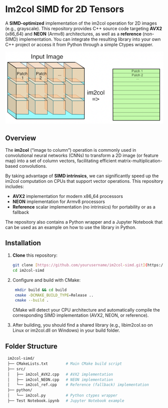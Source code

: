 # Im2col SIMD for 2D Tensors

A **SIMD-optimized** implementation of the im2col operation for 2D images (e.g., grayscale). This repository provides C++ source code targeting **AVX2** (x86_64) and **NEON** (Armv8) architectures, as well as a **reference** (non-SIMD) implementation. You can integrate the resulting library into your own C++ project or access it from Python through a simple Ctypes wrapper.

![im2col](./img.webp)

## Overview
The **im2col** (“image to column”) operation is commonly used in convolutional neural networks (CNNs) to transform a 2D image (or feature map) into a set of column vectors, facilitating efficient matrix-multiplication-based convolutions.

By taking advantage of **SIMD intrinsics**, we can significantly speed up the im2col computation on CPUs that support vector operations. This repository includes:
- **AVX2** implementation for modern x86_64 processors  
- **NEON** implementation for Armv8 processors  
- **Reference** scalar implementation (no intrinsics) for portability or as a fallback

The repository also contains a Python wrapper and a Jupyter Notebook that can be used as an example on how to use the library in Python.

## Installation

1. **Clone** this repository:
   ```bash
   git clone [https://github.com/yourusername/im2col-simd.git](https://github.com/Henvezz95/im2col_2D.git)
   cd im2col-simd
   ```

2. Configure and build with CMake:
   ```bash
    mkdir build && cd build
    cmake -DCMAKE_BUILD_TYPE=Release ..
    cmake --build .
   ```
   CMake will detect your CPU architecture and automatically compile the corresponding SIMD implementation (AVX2, NEON, or reference).

3. After building, you should find a shared library (e.g., libim2col.so on Linux or im2col.dll on Windows) in your build folder.

## Folder Structure
   ```graphql
    im2col-simd/
    ├── CMakeLists.txt        # Main CMake build script
    ├── src/
    │   ├── im2col_AVX2.cpp   # AVX2 implementation
    │   ├── im2col_NEON.cpp   # NEON implementation
    │   └── im2col_ref.cpp    # Reference (fallback) implementation
    ├── python/
    │   └── im2col.py         # Python ctypes wrapper
    ├── Test Notebook.ipynb   # Jupyter Notebook example
   ```
